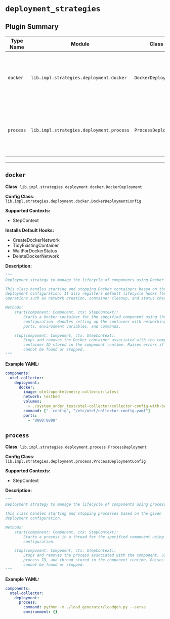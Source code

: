 # `deployment_strategies`

## Plugin Summary

| Type Name | Module | Class | Config Class | Description Summary |
|-----------|--------|-------|--------------|----------------------|
| `docker` | `lib.impl.strategies.deployment.docker` | `DockerDeployment` | `DockerDeploymentConfig` | Deployment strategy to manage the lifecycle of components using Docker containers |
| `process` | `lib.impl.strategies.deployment.process` | `ProcessDeployment` | `ProcessDeploymentConfig` | Deployment strategy to manage the lifecycle of components using processes in a thread |

---

## `docker`

**Class**: `lib.impl.strategies.deployment.docker.DockerDeployment`

**Config Class**: `lib.impl.strategies.deployment.docker.DockerDeploymentConfig`

**Supported Contexts:**

- StepContext

**Installs Default Hooks:**

- CreateDockerNetwork
- TidyExistingContainer
- WaitForDockerStatus
- DeleteDockerNetwork

**Description:**

```python
"""
Deployment strategy to manage the lifecycle of components using Docker containers.

This class handles starting and stopping Docker containers based on the given
deployment configuration. It also registers default lifecycle hooks for Docker
operations such as network creation, container cleanup, and status checks.

Methods:
    start(component: Component, ctx: StepContext):
        Starts a Docker container for the specified component using the deployment
        configuration. Handles setting up the container with networking, volumes,
        ports, environment variables, and commands.

    stop(component: Component, ctx: StepContext):
        Stops and removes the Docker container associated with the component, using
        container ID stored in the component runtime. Raises errors if container
        cannot be found or stopped.
"""
```

**Example YAML:**

```yaml
components:
  otel-collector:
    deployment:
      docker:
        image: otel/opentelemetry-collector:latest
        network: testbed
        volumes:
          - ./system_under_test/otel-collector/collector-config-with-batch-processor.yaml:/etc/otel/collector-config.yaml:ro
        command: ["--config", "/etc/otel/collector-config.yaml"]
        ports:
          - "8888:8888"
```

## `process`

**Class**: `lib.impl.strategies.deployment.process.ProcessDeployment`

**Config Class**: `lib.impl.strategies.deployment.process.ProcessDeploymentConfig`

**Supported Contexts:**

- StepContext

**Description:**

```python
"""
Deployment strategy to manage the lifecycle of components using processes in a thread.

This class handles starting and stopping processes based on the given
deployment configuration.

Methods:
    start(component: Component, ctx: StepContext):
        Starts a process in a thread for the specified component using the deployment
        configuration.

    stop(component: Component, ctx: StepContext):
        Stops and removes the process associated with the component, using
        process ID, and thread stored in the component runtime. Raises errors if process
        cannot be found or stopped.
"""
```

**Example YAML:**

```yaml
components:
  otel-collector:
    deployment:
      process:
        command: python -m ./load_generator/loadgen.py --serve
        environment: {}
```
